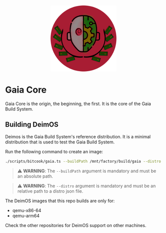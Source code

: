 <p align="center">
    <img
        src="https://github.com/gaiaBuildSystem/.github/raw/main/profile/GaiaBuildSystemLogoDebCircle.png"
        height="212"
    />
</p>

# Gaia Core

Gaia Core is the origin, the beginning, the first. It is the core of the Gaia Build System.

## Building DeimOS

Deimos is the Gaia Build System's reference distribution. It is a minimal distribution that is used to test the Gaia Build System.

Run the following command to create an image:

```bash
./scripts/bitcook/gaia.ts --buildPath /mnt/factory/build/gaia --distro distro-ref-amd64.json
```

> ⚠️ **WARNING**: The `--buildPath` argument is mandatory and must be an absolute path.

> ⚠️ **WARNING**: The `--distro` argument is mandatory and must be an relative path to a distro json file.

The DeimOS images that this repo builds are only for:

- qemu-x86-64
- qemu-arm64

Check the other repositories for DeimOS support on other machines.
